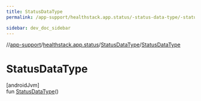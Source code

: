 ```yaml
---
title: StatusDataType
permalink: /app-support/healthstack.app.status/-status-data-type/-status-data-type.html

sidebar: dev_doc_sidebar
---
```

//[app-support](../../../index.html)/[healthstack.app.status](../index.html)/[StatusDataType](index.html)/[StatusDataType](-status-data-type.html)



# StatusDataType



[androidJvm]\
fun [StatusDataType](-status-data-type.html)()




